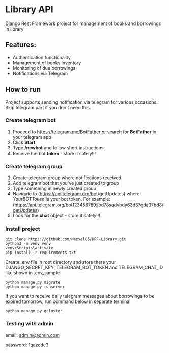 # Library API

Django Rest Framework project for management of 
books and borrowings in library

## Features:
* Authentication functionality
* Management of books inventory
* Monitoring of due borrowings
* Notifications via Telegram

## How to run

Project supports sending notification via telegram for various occasions. 
Skip telegram part if you don't need this.

### Create telegram bot

1. Proceed to https://telegram.me/BotFather or search for **BotFather** in your telegram app
2. Click **Start**
3. Type **/newbot** and follow short instructions
4. Receive the bot **token** - store it safely!!!

### Create telegram group

1. Create telegram group where notifications received
2. Add telegram bot that you've just created to group
3. Type something in newly created group
4. Navigate to (https://api.telegram.org/bot<YourBOTToken>/getUpdates)
where _YourBOTToken_ is your bot token.
For example: (https://api.telegram.org/bot123456789:jbd78sadvbdy63d37gda37bd8/getUpdates)
5. Look for the **chat** object - store it safely!!!
### Install project

```shell
git clone https://github.com/Nexxel05/DRF-Library.git
python3 -m venv venv
venv\Scripts\activate
pip install -r requirements.txt
```
Create .env file in root directory and store there your 
DJANGO_SECRET_KEY, TELEGRAM_BOT_TOKEN and TELEGRAM_CHAT_ID 
like shown in .env_sample

```
python manage.py migrate
python manage.py runserver
```
If you want to receive daily telegram messages about borrowings 
to be expired tomorrow, run command below in separate terminal
```
python manage.py qcluster
```
### Testing with admin
email: admin@admin.com

password: 1qazcde3